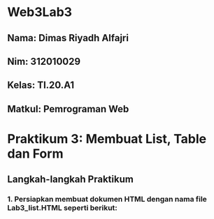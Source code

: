 # Web3Lab3

## Nama: Dimas Riyadh Alfajri
## Nim: 312010029
## Kelas: TI.20.A1
## Matkul: Pemrograman Web 


# Praktikum 3: Membuat List, Table dan Form
## Langkah-langkah Praktikum
### 1. Persiapkan membuat dokumen HTML dengan nama file Lab3_list.HTML seperti berikut:


